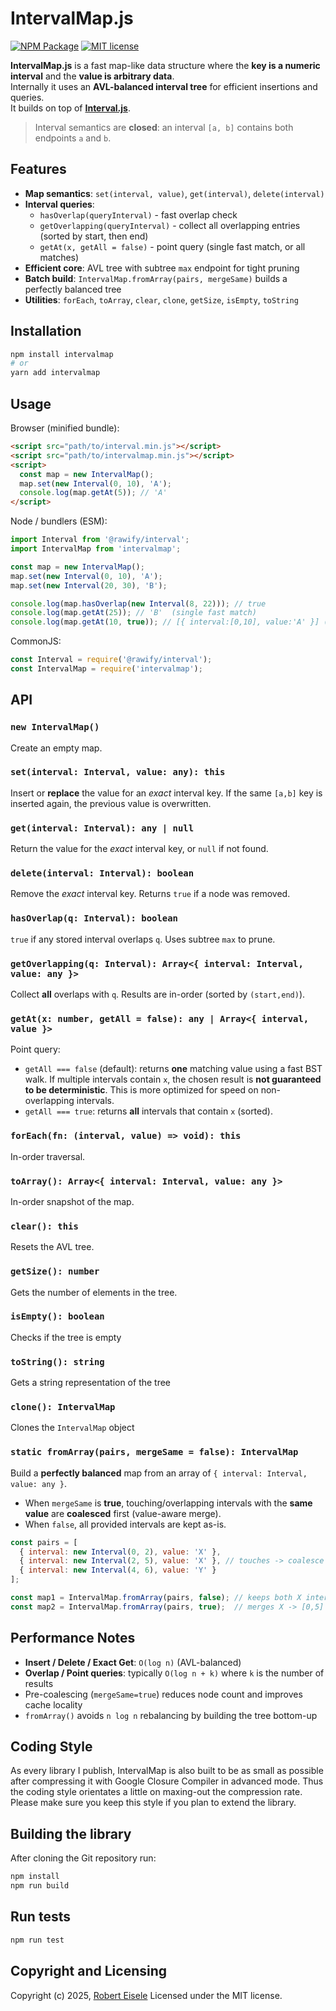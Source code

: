 # IntervalMap.js

[![NPM Package](https://img.shields.io/npm/v/intervalmap.svg?style=flat)](https://www.npmjs.com/package/intervalmap "View this project on npm")
[![MIT license](http://img.shields.io/badge/license-MIT-brightgreen.svg)](http://opensource.org/licenses/MIT)

**IntervalMap.js** is a fast map-like data structure where the **key is a numeric interval** and the **value is arbitrary data**.  
Internally it uses an **AVL-balanced interval tree** for efficient insertions and queries.  
It builds on top of **[Interval.js](https://www.npmjs.com/package/@rawify/interval)**.

> Interval semantics are **closed**: an interval `[a, b]` contains both endpoints `a` and `b`.

## Features

- **Map semantics**: `set(interval, value)`, `get(interval)`, `delete(interval)`
- **Interval queries**:
  - `hasOverlap(queryInterval)` - fast overlap check
  - `getOverlapping(queryInterval)` - collect all overlapping entries (sorted by start, then end)
  - `getAt(x, getAll = false)` - point query (single fast match, or all matches)
- **Efficient core**: AVL tree with subtree `max` endpoint for tight pruning
- **Batch build**: `IntervalMap.fromArray(pairs, mergeSame)` builds a perfectly balanced tree
- **Utilities**: `forEach`, `toArray`, `clear`, `clone`, `getSize`, `isEmpty`, `toString`

## Installation

```bash
npm install intervalmap
# or
yarn add intervalmap
````

## Usage

Browser (minified bundle):

```html
<script src="path/to/interval.min.js"></script>
<script src="path/to/intervalmap.min.js"></script>
<script>
  const map = new IntervalMap();
  map.set(new Interval(0, 10), 'A');
  console.log(map.getAt(5)); // 'A'
</script>
```

Node / bundlers (ESM):

```js
import Interval from '@rawify/interval';
import IntervalMap from 'intervalmap';

const map = new IntervalMap();
map.set(new Interval(0, 10), 'A');
map.set(new Interval(20, 30), 'B');

console.log(map.hasOverlap(new Interval(8, 22))); // true
console.log(map.getAt(25)); // 'B'  (single fast match)
console.log(map.getAt(10, true)); // [{ interval:[0,10], value:'A' }] (all matches)
```

CommonJS:

```js
const Interval = require('@rawify/interval');
const IntervalMap = require('intervalmap');
```

## API

### `new IntervalMap()`

Create an empty map.

### `set(interval: Interval, value: any): this`

Insert or **replace** the value for an *exact* interval key.
If the same `[a,b]` key is inserted again, the previous value is overwritten.

### `get(interval: Interval): any | null`

Return the value for the *exact* interval key, or `null` if not found.

### `delete(interval: Interval): boolean`

Remove the *exact* interval key. Returns `true` if a node was removed.

### `hasOverlap(q: Interval): boolean`

`true` if any stored interval overlaps `q`. Uses subtree `max` to prune.

### `getOverlapping(q: Interval): Array<{ interval: Interval, value: any }>`

Collect **all** overlaps with `q`. Results are in-order (sorted by `(start,end)`).

### `getAt(x: number, getAll = false): any | Array<{ interval, value }>`

Point query:

* `getAll === false` (default): returns **one** matching value using a fast BST walk.
  If multiple intervals contain `x`, the chosen result is **not guaranteed to be deterministic**.
  This is more optimized for speed on non-overlapping intervals.
* `getAll === true`: returns **all** intervals that contain `x` (sorted).

### `forEach(fn: (interval, value) => void): this`

In-order traversal.

### `toArray(): Array<{ interval: Interval, value: any }>`

In-order snapshot of the map.

### `clear(): this`

Resets the AVL tree.

### `getSize(): number`

Gets the number of elements in the tree.

### `isEmpty(): boolean`

Checks if the tree is empty

### `toString(): string`

Gets a string representation of the tree

### `clone(): IntervalMap`

Clones the `IntervalMap` object


### `static fromArray(pairs, mergeSame = false): IntervalMap`

Build a **perfectly balanced** map from an array of
`{ interval: Interval, value: any }`.

* When `mergeSame` is **true**, touching/overlapping intervals with the **same value** are **coalesced** first (value-aware merge).
* When `false`, all provided intervals are kept as-is.

```js
const pairs = [
  { interval: new Interval(0, 2), value: 'X' },
  { interval: new Interval(2, 5), value: 'X' }, // touches -> coalesce when mergeSame=true
  { interval: new Interval(4, 6), value: 'Y' }
];

const map1 = IntervalMap.fromArray(pairs, false); // keeps both X intervals
const map2 = IntervalMap.fromArray(pairs, true);  // merges X -> [0,5]
```

## Performance Notes

* **Insert / Delete / Exact Get**: `O(log n)` (AVL-balanced)
* **Overlap / Point queries**: typically `O(log n + k)` where `k` is the number of results
* Pre-coalescing (`mergeSame=true`) reduces node count and improves cache locality
* `fromArray()` avoids `n log n` rebalancing by building the tree bottom-up

## Coding Style

As every library I publish, IntervalMap is also built to be as small as possible after compressing it with Google Closure Compiler in advanced mode. Thus the coding style orientates a little on maxing-out the compression rate. Please make sure you keep this style if you plan to extend the library.

## Building the library

After cloning the Git repository run:

```bash
npm install
npm run build
```

## Run tests

```bash
npm run test
```

## Copyright and Licensing

Copyright (c) 2025, [Robert Eisele](https://raw.org/)
Licensed under the MIT license.
